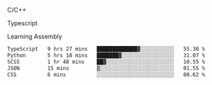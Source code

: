 <p>C/C++</p>
<p> Typescript</p>
<p>Learning Assembly</p>

<!--START_SECTION:waka-->

```txt
TypeScript   9 hrs 27 mins   █████████████▓░░░░░░░░░░░   55.30 %
Python       5 hrs 18 mins   ███████▓░░░░░░░░░░░░░░░░░   31.07 %
SCSS         1 hr 48 mins    ██▓░░░░░░░░░░░░░░░░░░░░░░   10.55 %
JSON         15 mins         ▒░░░░░░░░░░░░░░░░░░░░░░░░   01.55 %
CSS          6 mins          ░░░░░░░░░░░░░░░░░░░░░░░░░   00.62 %
```

<!--END_SECTION:waka-->
